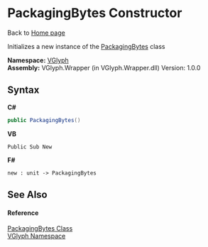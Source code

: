 # PackagingBytes Constructor 
Back to <a href="Home.md">Home page</a> 

Initializes a new instance of the <a href="T_VGlyph_PackagingBytes.md">PackagingBytes</a> class

**Namespace:**&nbsp;<a href="N_VGlyph.md">VGlyph</a><br />**Assembly:**&nbsp;VGlyph.Wrapper (in VGlyph.Wrapper.dll) Version: 1.0.0

## Syntax

**C#**<br />
``` C#
public PackagingBytes()
```

**VB**<br />
``` VB
Public Sub New
```

**F#**<br />
``` F#
new : unit -> PackagingBytes
```


## See Also


#### Reference
<a href="T_VGlyph_PackagingBytes.md">PackagingBytes Class</a><br /><a href="N_VGlyph.md">VGlyph Namespace</a><br />